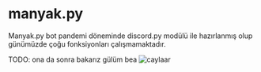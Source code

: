 # manyak.py

Manyak.py bot pandemi döneminde discord.py modülü ile hazırlanmış olup günümüzde çoğu fonksiyonları çalışmamaktadır. 

TODO:
ona da sonra bakarız gülüm bea
![caylaar](https://c.tenor.com/T2aRDNTD6GIAAAAM/t%C3%BCrk%C3%A7ay-%C3%A7oks%C4%B1cak.gif)